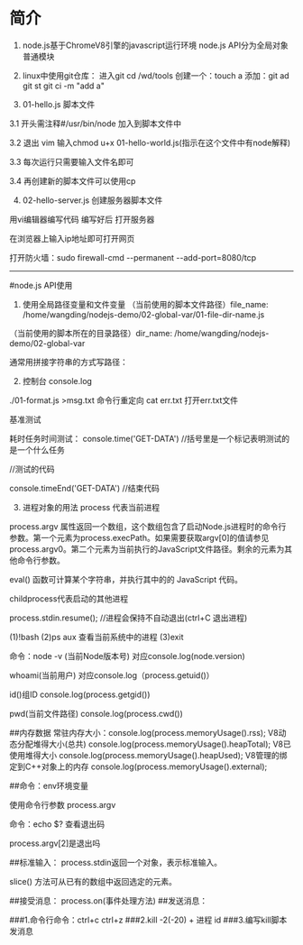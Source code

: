 # 简介
1. node.js基于ChromeV8引擎的javascript运行环境 
node.js API分为全局对象 普通模块

2. linux中使用git仓库：
进入git
cd /wd/tools
创建一个：touch a   添加：git ad
git st     git ci -m "add a"




3. 01-hello.js 脚本文件


3.1 开头需注释#/usr/bin/node 加入到脚本文件中


3.2 退出 vim 输入chmod u+x 01-hello-world.js(指示在这个文件中有node解释)

3.3 每次运行只需要输入文件名即可

3.4 再创建新的脚本文件可以使用cp




4. 02-hello-server.js  创建服务器脚本文件

用vi编辑器编写代码   编写好后  打开服务器

在浏览器上输入ip地址即可打开网页


打开防火墙：sudo firewall-cmd --permanent --add-port=8080/tcp


***********


#node.js API使用

1. 使用全局路径变量和文件变量
（当前使用的脚本文件路径）file_name: /home/wangding/nodejs-demo/02-global-var/01-file-dir-name.js


（当前使用的脚本所在的目录路径）dir_name: /home/wangding/nodejs-demo/02-global-var

通常用拼接字符串的方式写路径：



2. 控制台 console.log

./01-format.js >msg.txt 命令行重定向
cat err.txt 打开err.txt文件


基准测试

耗时任务时间测试：
console.time('GET-DATA')  //括号里是一个标记表明测试的是一个什么任务

//测试的代码

console.timeEnd('GET-DATA')  //结束代码




3. 进程对象的用法
process 代表当前进程

process.argv 属性返回一个数组，这个数组包含了启动Node.js进程时的命令行参数。第一个元素为process.execPath。如果需要获取argv[0]的值请参见 process.argv0。第二个元素为当前执行的JavaScript文件路径。剩余的元素为其他命令行参数。

eval() 函数可计算某个字符串，并执行其中的的 JavaScript 代码。

childprocess代表启动的其他进程


process.stdin.resume();  //进程会保持不自动退出(ctrl+C 退出进程)


(1)!bash
(2)ps aux 查看当前系统中的进程
(3)exit


命令：node -v (当前Node版本号) 对应console.log(node.version)

whoami(当前用户) 对应console.log（process.getuid()）

id()组ID console.log(process.getgid())

pwd(当前文件路径) console.log(process.cwd())



##内存数据
常驻内存大小：console.log(process.memoryUsage().rss);
V8动态分配堆得大小(总共)
console.log(process.memoryUsage().heapTotal);
V8已使用堆得大小
console.log(process.memoryUsage().heapUsed);
V8管理的绑定到C++对象上的内存
console.log(process.memoryUsage().external);



##命令：env环境变量

使用命令行参数  process.argv

命令：echo $? 查看退出码

process.argv[2]是退出吗




##标准输入：
process.stdin返回一个对象，表示标准输入。

slice() 方法可从已有的数组中返回选定的元素。

##接受消息：
process.on(事件处理方法)
##发送消息：

###1.命令行命令：ctrl+c ctrl+z
###2.kill -2(-20)  + 进程 id
###3.编写kill脚本发消息
